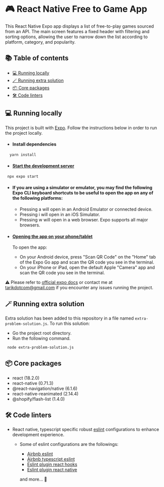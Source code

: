 # 🎮 React Native Free to Game App


This React Native Expo app displays a list of free-to-play games sourced from an API. The main screen features a fixed header with filtering and sorting options, allowing the user to narrow down the list according to platform, category, and popularity.


## 📚 Table of contents 

*  [💻 Running locally](#-running-locally)
*  [🪄 Running extra solution](#-running-extra-solution)
*  [📦 Core packages](#-core-packages)
*  [🛠️ Code linters](#%EF%B8%8F-code-linters)




## 💻 Running locally
This project is built with [Expo](https://expo.dev/). Follow the instructions below in order to run the project locally.

- #### Install dependencies

```bash
  yarn install
  ```

- #### [Start the development server](https://docs.expo.dev/get-started/create-a-new-app/#starting-the-development-server)

```bash
 npx expo start
```

- #### If you are using a simulator or emulator, you may find the following Expo CLI keyboard shortcuts to be useful to open the app on any of the following platforms:

  - Pressing a will open in an Android Emulator or connected device.
  - Pressing i will open in an iOS Simulator.
  - Pressing w will open in a web browser. Expo supports all major browsers.

- #### [Opening the app on your phone/tablet](https://docs.expo.dev/get-started/create-a-new-app/#opening-the-app-on-your-phonetablet)

  To open the app:

  - On your Android device, press "Scan QR Code" on the "Home" tab of the Expo Go app and scan the QR code you see in the terminal.
  - On your iPhone or iPad, open the default Apple "Camera" app and scan the QR code you see in the terminal.

⚠ Please refer to [official expo docs](https://docs.expo.dev/get-started/installation/) or contact me at [tarikdotcom@gmail.com](mailto:tarikdotcom@gmail.com) if you encounter any issues running the project.

## 🪄 Running extra solution
Extra solution has been added to this repository in a file named `extra-problem-solution.js`. To run this solution:

- Go the project root directory.
- Run the following command.
```bash
 node extra-problem-solution.js
```


## 📦 Core packages

- react (18.2.0)
- react-native (0.71.3)
- @react-navigation/native (6.1.6)
- react-native-reanimated (2.14.4)
- @shopify/flash-list (1.4.0)

## 🛠️ Code linters

- React native, typescript specific robust [eslint](https://eslint.org/) configurations to enhance development experience.
    - Some of eslint configurations are the followings:
        - [Airbnb eslint](https://www.npmjs.com/package/eslint-config-airbnb)
        - [Airbnb typescript eslint](https://www.npmjs.com/package/eslint-config-airbnb-typescript)
        - [Eslint plugin react hooks](https://www.npmjs.com/package/eslint-plugin-react-hooks)
        - [Eslint plugin react native](https://github.com/intellicode/eslint-plugin-react-native)
        
        and more... 💫

